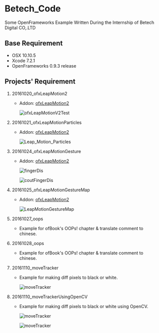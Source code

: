 # Betech_Code

Some OpenFrameworks Example Written During the Internship of Betech Digital CO,.LTD

## Base Requirement

* OSX 10.10.5
* Xcode 7.2.1
* OpenFrameworks 0.9.3 release

## Projects' Requirement

1. 20161020_ofxLeapMotion2
	* Addon: [ofxLeapMotion2](https://github.com/genekogan/ofxLeapMotion2)

		![ofxLeapMotionV2Test](http://7xrims.com1.z0.glb.clouddn.com/BeTech/LeapMotionTest.gif)


2. 20161021_ofxLeapMotionParticles
	* Addon: [ofxLeapMotion2](https://github.com/genekogan/ofxLeapMotion2)
		
		![Leap_Motion_Particles](http://7xrims.com1.z0.glb.clouddn.com/BeTech/LeapMotionParticles.gif)
	

3. 20161024_ofxLeapMotionGesture
	* Addon: [ofxLeapMotion2](https://github.com/genekogan/ofxLeapMotion2)

		![fingerDis](http://7xrims.com1.z0.glb.clouddn.com/BeTech/fingerDis.gif)

		![coutFingerDis](http://7xrims.com1.z0.glb.clouddn.com/BeTech/coutFingerDis.gif)
		
4. 20161025_ofxLeapMotionGestureMap
	* Addon: [ofxLeapMotion2](https://github.com/genekogan/ofxLeapMotion2)

		![LeapMotionGestureMap](http://7xrims.com1.z0.glb.clouddn.com/BeTech/LeapMotionGestureMap.gif)
		
5. 20161027_oops
	* Example for ofBook's OOPs! chapter & translate comment to chinese.

6. 20161028_oops
	* Example for ofBook's OOPs! chapter & translate comment to chinese.

7. 20161110_moveTracker
	* Example for making diff pixels to black or white.
		
		![moveTracker](http://7xrims.com1.z0.glb.clouddn.com/BeTech/20161110_moveTracker01.gif)
		
8. 20161110_moveTrackerUsingOpenCV
	* Example for making diff pixels to black or white using OpenCV.

		![moveTracker](http://7xrims.com1.z0.glb.clouddn.com/BeTech/20161110_moveTrackerUsingOpenCV01.gif)
		
		![moveTracker](http://7xrims.com1.z0.glb.clouddn.com/BeTech/20161110_moveTrackerUsingOpenCV02.gif)